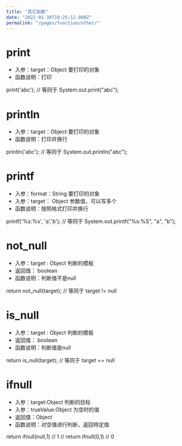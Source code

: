 ```yaml
---
title: "其它函数"
date: "2022-01-30T10:25:12.000Z"
permalink: "/pages/function/other/"
---
```

# print

 * 入参：target：Object 要打印的对象
 * 函数说明：打印

print('abc'); // 等同于 System.out.print("abc");



# println

 * 入参：target：Object 要打印的对象
 * 函数说明：打印并换行

println('abc'); // 等同于 System.out.println("abc");



# printf

 * 入参：format：String 要打印的对象
 * 入参：target： Object 参数值，可以写多个
 * 函数说明：按照格式打印并换行

printf('%s:%s', 'a','b'); // 等同于 System.out.printf("%s:%S", "a", "b");



# not_null

 * 入参：target : Object 判断的模板
 * 返回值： boolean
 * 函数说明：判断值不是null

return not_null(target); // 等同于 target != null



# is_null

 * 入参：target : Object 判断的模板
 * 返回值： boolean
 * 函数说明：判断值是null

return is_null(target); // 等同于 target == null



# ifnull

 * 入参：target:Object 判断的目标
 * 入参：trueValue:Object 为空时的值
 * 返回值：Object
 * 函数说明：对空值进行判断，返回特定值

return ifnull(null,1) // 1
// return ifnull(0,1) // 0
